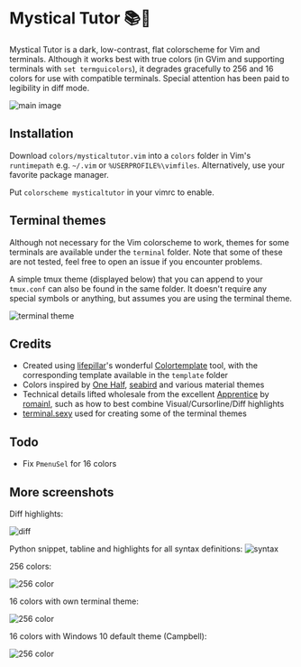 # Mystical Tutor 📚🔮
Mystical Tutor is a dark, low-contrast, flat colorscheme for Vim and terminals. Although it works best with true colors (in GVim and supporting terminals with `set termguicolors`), it degrades gracefully to 256 and 16 colors for use with compatible terminals. Special attention has been paid to legibility in diff mode.

![main image](https://caksoylar.github.io/mysticaltutor/images/mysticaltutor.png)

## Installation
Download `colors/mysticaltutor.vim` into a `colors` folder in Vim's `runtimepath` e.g. `~/.vim` or `%USERPROFILE%\vimfiles`. Alternatively, use your favorite package manager.

Put `colorscheme mysticaltutor` in your vimrc to enable.

## Terminal themes
Although not necessary for the Vim colorscheme to work, themes for some terminals are available under the `terminal` folder. Note that some of these are not tested, feel free to open an issue if you encounter problems.

A simple tmux theme (displayed below) that you can append to your `tmux.conf` can also be found in the same folder. It doesn't require any special symbols or anything, but assumes you are using the terminal theme.

![terminal theme](https://caksoylar.github.io/mysticaltutor/images/mystical-terminal.png)

## Credits
* Created using [lifepillar](https://github.com/lifepillar)'s wonderful [Colortemplate](https://github.com/lifepillar/vim-colortemplate) tool, with the corresponding template available in the `template` folder
* Colors inspired by [One Half](https://github.com/sonph/onehalf), [seabird](https://github.com/nightsense/seabird) and various material themes
* Technical details lifted wholesale from the excellent [Apprentice](https://github.com/romainl/Apprentice) by [romainl](https://github.com/romainl), such as how to best combine Visual/Cursorline/Diff highlights
* [terminal.sexy](https://terminal.sexy) used for creating some of the terminal themes

## Todo
* Fix `PmenuSel` for 16 colors

## More screenshots
Diff highlights:

![diff](https://caksoylar.github.io/mysticaltutor/images/mystical-diff.png)

Python snippet, tabline and highlights for all syntax definitions:
![syntax](https://caksoylar.github.io/mysticaltutor/images/mystical-24bit.png)

256 colors:

![256 color](https://caksoylar.github.io/mysticaltutor/images/mystical-256.png)

16 colors with own terminal theme:

![256 color](https://caksoylar.github.io/mysticaltutor/images/mystical-16.png)

16 colors with Windows 10 default theme (Campbell):

![256 color](https://caksoylar.github.io/mysticaltutor/images/mystical-16-win32.png)
